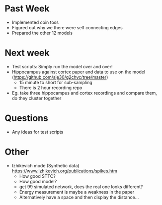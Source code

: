 # Past Week
* Implemented coin toss
* Figured out why we there were self connecting edges
* Prepared the other 12 models

# Next week
* Test scripts: Simply run the model over and over!
* Hippocampus against cortex paper and data to use on the model (https://github.com/sje30/g2chvc/tree/master)
    *  15 minute to short for sub-sampling
    *  There is 2 hour recording repo
* Eg. take three hippocampus and cortex recordings and compare them, do they cluster together

# Questions
* Any ideas for test scripts

# Other
* Izhikevich mode (Synthetic data) https://www.izhikevich.org/publications/spikes.htm
    * How good STTC?
    * How good model?
    * get 99 simulated network, does the real one looks different?
    * Energy measurement is maybe a weakness in the paper
    * Alternatively have a space and then display the distance...